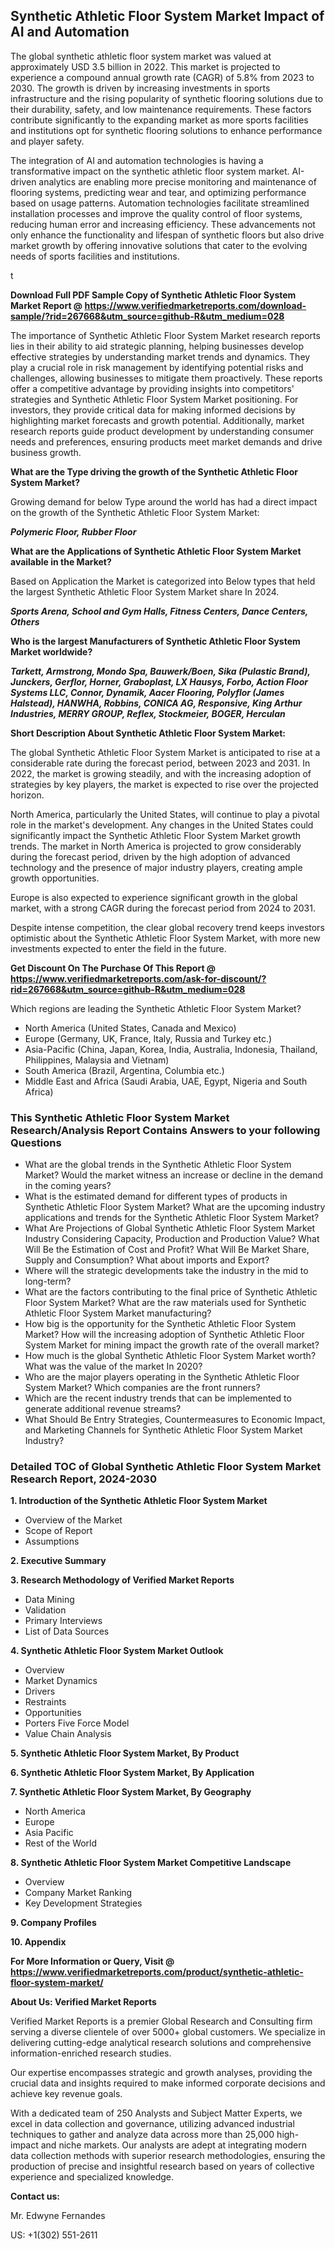 <h2>Synthetic Athletic Floor System Market Impact of AI and Automation</h2><p>The global synthetic athletic floor system market was valued at approximately USD 3.5 billion in 2022. This market is projected to experience a compound annual growth rate (CAGR) of 5.8% from 2023 to 2030. The growth is driven by increasing investments in sports infrastructure and the rising popularity of synthetic flooring solutions due to their durability, safety, and low maintenance requirements. These factors contribute significantly to the expanding market as more sports facilities and institutions opt for synthetic flooring solutions to enhance performance and player safety.</p><p>The integration of AI and automation technologies is having a transformative impact on the synthetic athletic floor system market. AI-driven analytics are enabling more precise monitoring and maintenance of flooring systems, predicting wear and tear, and optimizing performance based on usage patterns. Automation technologies facilitate streamlined installation processes and improve the quality control of floor systems, reducing human error and increasing efficiency. These advancements not only enhance the functionality and lifespan of synthetic floors but also drive market growth by offering innovative solutions that cater to the evolving needs of sports facilities and institutions.</p>t</p><p id="" class=""><strong>Download Full PDF Sample Copy of Synthetic Athletic Floor System Market Report @ <a href="https://www.verifiedmarketreports.com/download-sample/?rid=267668&utm_source=github-R&utm_medium=028" target="_blank">https://www.verifiedmarketreports.com/download-sample/?rid=267668&utm_source=github-R&utm_medium=028</a></strong></p><p>The importance of&nbsp;Synthetic Athletic Floor System Market research reports lies in their ability to aid strategic planning, helping businesses develop effective strategies by understanding market trends and dynamics. They play a crucial role in risk management by identifying potential risks and challenges, allowing businesses to mitigate them proactively. These reports offer a competitive advantage by providing insights into competitors' strategies and Synthetic Athletic Floor System Market positioning. For investors, they provide critical data for making informed decisions by highlighting market forecasts and growth potential. Additionally, market research reports guide product development by understanding consumer needs and preferences, ensuring products meet market demands and drive business growth.</p><p><strong>What are the&nbsp;Type driving the growth of the Synthetic Athletic Floor System Market?</strong></p><p id="" class="">Growing demand for below Type around the world has had a direct impact on the growth of the Synthetic Athletic Floor System Market:</p><em><strong>Polymeric Floor, Rubber Floor</strong></em></p><strong>What are the&nbsp;Applications&nbsp;of Synthetic Athletic Floor System Market available in the Market?</strong></p><p id="" class="">Based on Application the Market is categorized into Below types that held the largest Synthetic Athletic Floor System Market share In 2024.</p><em><strong>Sports Arena, School and Gym Halls, Fitness Centers, Dance Centers, Others</strong></em></p><strong>Who is the largest Manufacturers of Synthetic Athletic Floor System Market worldwide?</strong></p><p><em><strong>Tarkett, Armstrong, Mondo Spa, Bauwerk/Boen, Sika (Pulastic Brand), Junckers, Gerflor, Horner, Graboplast, LX Hausys, Forbo, Action Floor Systems LLC, Connor, Dynamik, Aacer Flooring, Polyflor (James Halstead), HANWHA, Robbins, CONICA AG, Responsive, King Arthur Industries, MERRY GROUP, Reflex, Stockmeier, BOGER, Herculan</strong></em></p><p id="" class=""><strong>Short Description About Synthetic Athletic Floor System Market:</strong></p><p>The global Synthetic Athletic Floor System Market is anticipated to rise at a considerable rate during the forecast period, between 2023 and 2031. In 2022, the market is growing steadily, and with the increasing adoption of strategies by key players, the market is expected to rise over the projected horizon.</p><p>North America, particularly the United States, will continue to play a pivotal role in the market's development. Any changes in the United States could significantly impact the Synthetic Athletic Floor System Market growth trends. The market in North America is projected to grow considerably during the forecast period, driven by the high adoption of advanced technology and the presence of major industry players, creating ample growth opportunities.</p><p>Europe is also expected to experience significant growth in the global market, with a strong CAGR during the forecast period from 2024 to 2031.</p><p>Despite intense competition, the clear global recovery trend keeps investors optimistic about the Synthetic Athletic Floor System Market, with more new investments expected to enter the field in the future.</p><p id="" class=""><strong>Get Discount On The Purchase Of This Report @ <a href="https://www.verifiedmarketreports.com/ask-for-discount/?rid=267668&utm_source=github-R&utm_medium=028" target="_blank">https://www.verifiedmarketreports.com/ask-for-discount/?rid=267668&utm_source=github-R&utm_medium=028</a></strong></p>Which regions are leading the Synthetic Athletic Floor System Market?</p><ul><li>North America (United States, Canada and Mexico)</li><li>Europe (Germany, UK, France, Italy, Russia and Turkey etc.)</li><li>Asia-Pacific (China, Japan, Korea, India, Australia, Indonesia, Thailand, Philippines, Malaysia and Vietnam)</li><li>South America (Brazil, Argentina, Columbia etc.)</li><li>Middle East and Africa (Saudi Arabia, UAE, Egypt, Nigeria and South Africa)</li></ul><h3 id="" class="">This Synthetic Athletic Floor System Market Research/Analysis Report Contains Answers to your following Questions</h3><ul><li>What are the global trends in the Synthetic Athletic Floor System Market? Would the market witness an increase or decline in the demand in the coming years?</li><li>What is the estimated demand for different types of products in Synthetic Athletic Floor System Market? What are the upcoming industry applications and trends for the Synthetic Athletic Floor System Market?</li><li>What Are Projections of Global Synthetic Athletic Floor System Market Industry Considering Capacity, Production and Production Value? What Will Be the Estimation of Cost and Profit? What Will Be Market Share, Supply and Consumption? What about imports and Export?</li><li>Where will the strategic developments take the industry in the mid to long-term?</li><li>What are the factors contributing to the final price of Synthetic Athletic Floor System Market? What are the raw materials used for Synthetic Athletic Floor System Market manufacturing?</li><li>How big is the opportunity for the Synthetic Athletic Floor System Market? How will the increasing adoption of Synthetic Athletic Floor System Market for mining impact the growth rate of the overall market?</li><li>How much is the global Synthetic Athletic Floor System Market worth? What was the value of the market In 2020?</li><li>Who are the major players operating in the Synthetic Athletic Floor System Market? Which companies are the front runners?</li><li>Which are the recent industry trends that can be implemented to generate additional revenue streams?</li><li>What Should Be Entry Strategies, Countermeasures to Economic Impact, and Marketing Channels for Synthetic Athletic Floor System Market Industry?</li></ul><h3 id="" class="">Detailed TOC of Global Synthetic Athletic Floor System Market Research Report, 2024-2030</h3><p id="" class=""><strong>1. Introduction of the Synthetic Athletic Floor System Market</strong></p><ul><li>Overview of the Market</li><li>Scope of Report</li><li>Assumptions</li></ul><p id="" class=""><strong>2. Executive Summary</strong></p><p id="" class=""><strong>3. Research Methodology of Verified Market Reports</strong></p><ul><li>Data Mining</li><li>Validation</li><li>Primary Interviews</li><li>List of Data Sources</li></ul><p id="" class=""><strong>4. Synthetic Athletic Floor System Market Outlook</strong></p><ul><li>Overview</li><li>Market Dynamics</li><li>Drivers</li><li>Restraints</li><li>Opportunities</li><li>Porters Five Force Model</li><li>Value Chain Analysis</li></ul><p id="" class=""><strong>5. Synthetic Athletic Floor System Market, By Product</strong></p><p id="" class=""><strong>6. Synthetic Athletic Floor System Market, By Application</strong></p><p id="" class=""><strong>7. Synthetic Athletic Floor System Market, By Geography</strong></p><ul><li>North America</li><li>Europe</li><li>Asia Pacific</li><li>Rest of the World</li></ul><p id="" class=""><strong>8. Synthetic Athletic Floor System Market Competitive Landscape</strong></p><ul><li>Overview</li><li>Company Market Ranking</li><li>Key Development Strategies</li></ul><p id="" class=""><strong>9. Company Profiles</strong></p><p id="" class=""><strong>10. Appendix</strong></p><p id="" class=""><strong>For More Information or Query, Visit @ <a href="https://www.verifiedmarketreports.com/product/synthetic-athletic-floor-system-market/" target="_blank">https://www.verifiedmarketreports.com/product/synthetic-athletic-floor-system-market/</a></strong></p><p id="" class=""><strong>About Us: Verified Market Reports</strong></p><p id="" class="">Verified Market Reports is a premier Global Research and Consulting firm serving a diverse clientele of over 5000+ global customers. We specialize in delivering cutting-edge analytical research solutions and comprehensive information-enriched research studies.</p><p id="" class="">Our expertise encompasses strategic and growth analyses, providing the crucial data and insights required to make informed corporate decisions and achieve key revenue goals.</p><p id="" class="">With a dedicated team of 250 Analysts and Subject Matter Experts, we excel in data collection and governance, utilizing advanced industrial techniques to gather and analyze data across more than 25,000 high-impact and niche markets. Our analysts are adept at integrating modern data collection methods with superior research methodologies, ensuring the production of precise and insightful research based on years of collective experience and specialized knowledge.</p><p id="" class=""><strong>Contact us:</strong></p><p id="" class="">Mr. Edwyne Fernandes</p><p id="" class="">US: +1(302) 551-2611</p>